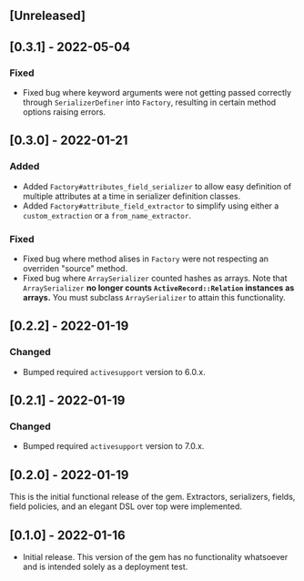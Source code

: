 ## [Unreleased]

## [0.3.1] - 2022-05-04

### Fixed

- Fixed bug where keyword arguments were not getting passed correctly through `SerializerDefiner` into `Factory`, resulting in certain method options raising errors.

## [0.3.0] - 2022-01-21

### Added

- Added `Factory#attributes_field_serializer` to allow easy definition of multiple attributes at a time in serializer definition classes.
- Added `Factory#attribute_field_extractor` to simplify using either a `custom_extraction` or a `from_name_extractor`.

### Fixed

- Fixed bug where method alises in `Factory` were not respecting an overriden "source" method.
- Fixed bug where `ArraySerializer` counted hashes as arrays. Note that `ArraySerializer` **no longer counts `ActiveRecord::Relation` instances as arrays.** You must subclass `ArraySerializer` to attain this functionality.

## [0.2.2] - 2022-01-19

### Changed

- Bumped required `activesupport` version to 6.0.x.

## [0.2.1] - 2022-01-19

### Changed

- Bumped required `activesupport` version to 7.0.x.

## [0.2.0] - 2022-01-19

This is the initial functional release of the gem. Extractors, serializers, fields, field policies, and an elegant DSL over top were implemented.

## [0.1.0] - 2022-01-16

- Initial release. This version of the gem has no functionality whatsoever and is intended solely as a deployment test.
